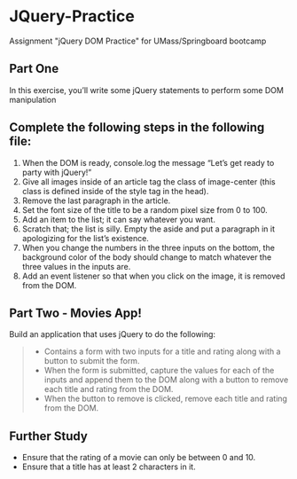 # JQuery-Practice
Assignment "jQuery DOM Practice" for UMass/Springboard bootcamp

<h2>Part One</h2>
<p>In this exercise, you’ll write some jQuery statements to perform some DOM manipulation</p>

<h2>Complete the following steps in the following file:</h2>
<ol class="arabic simple">
<li>When the DOM is ready, console.log the message “Let’s get ready to party with jQuery!”</li>
<li>Give all images inside of an article tag the class of image-center (this class is defined inside of the style tag in the head).</li>
<li>Remove the last paragraph in the article.</li>
<li>Set the font size of the title to be a random pixel size from 0 to 100.</li>
<li>Add an item to the list; it can say whatever you want.</li>
<li>Scratch that; the list is silly. Empty the aside and put a paragraph in it apologizing for the list’s existence.</li>
<li>When you change the numbers in the three inputs on the bottom, the background color of the body should change to match whatever the three values in the inputs are.</li>
<li>Add an event listener so that when you click on the image, it is removed from the DOM.</li>
</ol>

<div class="section" id="part-two-movies-app">
<h2>Part Two - Movies App!</h2>
<p>Build an application that uses jQuery to do the following:</p>
<blockquote>
<div><ul class="simple">
<li>Contains a form with two inputs for a title and rating along with a button to submit the form.</li>
<li>When the form is submitted, capture the values for each of the inputs and append them to the DOM along with a button to remove each title and rating from the DOM.</li>
<li>When the button to remove is clicked, remove each title and rating from the DOM.</li>
</ul>
</div></blockquote>
</div>
<div class="section" id="further-study">
<h2>Further Study</h2>
<ul class="simple">
<li>Ensure that the rating of a movie can only be between 0 and 10.</li>
<li>Ensure that a title has at least 2 characters in it.</li>
</ul>
</div>
